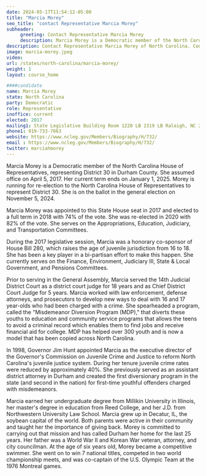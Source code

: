 ```yaml
---
date: 2024-05-17T11:54:12-05:00
title: "Marcia Morey"
seo_title: "contact Representative Marcia Morey"
subheader:
     greeting: Contact Representative Marcia Morey
     description: Marcia Morey is a Democratic member of the North Carolina House of Representatives, representing District 30 in Durham County. She assumed office on April 5, 2017. Her current term ends on January 1, 2025.
description: Contact Representative Marcia Morey of North Carolina. Contact information for Marcia Morey includes email address, phone number, and mailing address.
image: marcia-morey.jpeg
video:
url: /states/north-carolina/marcia-morey/
weight: 1
layout: course_home

####candidate
name: Marcia Morey
state: North Carolina
party: Democratic
role: Representative
inoffice: current
elected: 2017
mailing1: State Legislative Building Room 1220 LB 2319 LB Raleigh, NC 27601-1096
phone1: 919-733-7663
website: https://www.ncleg.gov/Members/Biography/H/732/
email : https://www.ncleg.gov/Members/Biography/H/732/
twitter: marciahmorey
---
```

Marcia Morey is a Democratic member of the North Carolina House of Representatives, representing District 30 in Durham County. She assumed office on April 5, 2017. Her current term ends on January 1, 2025. Morey is running for re-election to the North Carolina House of Representatives to represent District 30. She is on the ballot in the general election on November 5, 2024.

Marcia Morey was appointed to this State House seat in 2017 and elected to a full term in 2018 with 74% of the vote. She was re-elected in 2020 with 82% of the vote. She serves on the Appropriations, Education, Judiciary, and Transportation Committees.

During the 2017 legislative session, Marcia was a honorary co-sponsor of House Bill 280, which raises the age of juvenile jurisdiction from 16 to 18. She has been a key player in a bi-partisan effort to make this happen. She currently serves on the Finance, Environment, Judiciary III, State & Local Government, and Pensions Committees.

Prior to serving in the General Assembly, Marcia served the 14th Judicial District Court as a district court judge for 18 years and as Chief District Court Judge for 5 years. Marcia worked with law enforcement, defense attorneys, and prosecutors to develop new ways to deal with 16 and 17 year-olds who had been charged with a crime. She spearheaded a program, called the "Misdemeanor Diversion Program (MDP)," that diverts these youths to education and community service programs that allows the teens to avoid a criminal record which enables them to find jobs and receive financial aid for college. MDP has helped over 300 youth and is now a model that has been copied across North Carolina.

In 1998, Governor Jim Hunt appointed Marcia as the executive director of the Governor's Commission on Juvenile Crime and Justice to reform North Carolina's juvenile justice system. During her tenure juvenile crime rates were reduced by approximately 40%. She previously served as an assistant district attorney in Durham and created the first diversionary program in the state (and second in the nation) for first-time youthful offenders charged with misdemeanors.

Marcia earned her undergraduate degree from Millikin University in Illinois, her master's degree in education from Reed College, and her J.D. from Northwestern University Law School. Marcia grew up in Decatur, IL, the soybean capital of the world. Both parents were active in their community and taught her the importance of giving back. Morey is committed to carrying out that mission and has called Durham her home for the last 25 years. Her father was a World War II and Korean War veteran, attorney, and city councilman. At the age of six years old, Morey became a competitive swimmer. She went on to win 7 national titles, competed in two world championship meets, and was co-captain of the U.S. Olympic Team at the 1976 Montreal games.
